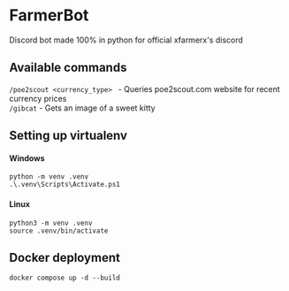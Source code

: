 # FarmerBot
Discord bot made 100% in python for official xfarmerx's discord

## Available commands
```/poe2scout <currency_type> ``` - Queries poe2scout.com website for recent currency prices<br>
```/gibcat``` - Gets an image of a sweet kitty <br>

## Setting up virtualenv
#### Windows
```python -m venv .venv```  <br>
```.\.venv\Scripts\Activate.ps1```

#### Linux
```python3 -m venv .venv```   <br>
```source .venv/bin/activate```

## Docker deployment
```docker compose up -d --build```